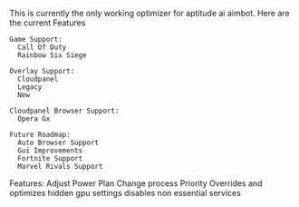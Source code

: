 This is currently the only working optimizer for aptitude ai aimbot. Here are the current Features

    Game Support: 
      Call Of Duty
      Rainbow Six Siege

    Overlay Support:
      Cloudpanel
      Legacy
      New

    Cloudpanel Browser Support:
      Opera Gx

    Future Roadmap:
      Auto Browser Support
      Gui Improvements
      Fortnite Support
      Marvel Rivals Support

Features:
  Adjust Power Plan
  Change process Priority
  Overrides and optimizes hidden gpu settings
  disables non essential services
